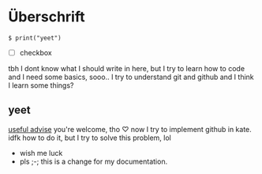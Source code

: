 # Überschrift

```
$ print("yeet")
```
- [ ] checkbox 

tbh I dont know what I should write in here, but I try to learn how to code
and I need some basics, sooo..
I try to understand git and github and I think I learn some things?

## yeet
[useful advise](https://youtu.be/dQw4w9WgXcQ)
you're welcome, tho
♡
now I try to implement github in kate. idfk how to do it, but I try to solve this problem, lol
- wish me luck
- pls ;-;
this is a change for my documentation.
